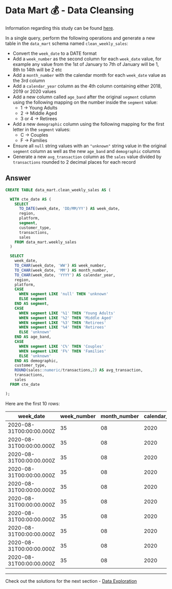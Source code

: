 # Data Mart 💰 - Data Cleansing

Information regarding this study can be found [here](https://github.com/rodrigueslara/8-week-sql-challenge/blob/main/Case%20Study%20%235%20-%20Data%20Mart/README.md).

In a single query, perform the following operations and generate a new table in the `data_mart` schema named `clean_weekly_sales`:

* Convert the `week_date` to a DATE format
* Add a `week_number` as the second column for each `week_date` value, for example any value from the 1st of January to 7th of January will be 1, 8th to 14th will be 2 etc
* Add a `month_number` with the calendar month for each `week_date` value as the 3rd column
* Add a `calendar_year` column as the 4th column containing either 2018, 2019 or 2020 values
* Add a new column called `age_band` after the original `segment` column using the following mapping on the number inside the `segment` value:
  * 1 -> Young Adults
  * 2 -> Middle Aged
  * 3 or 4 -> Retirees
* Add a new `demographic` column using the following mapping for the first letter in the `segment` values:
  * C -> Couples
  * F -> Families
* Ensure all `null` string values with an `"unknown"` string value in the original `segment` column as well as the new `age_band` and `demographic` columns
* Generate a new `avg_transaction` column as the `sales` value divided by `transactions` rounded to 2 decimal places for each record

## Answer

```sql
CREATE TABLE data_mart.clean_weekly_sales AS (

  WITH cte_date AS ( 
    SELECT
      TO_DATE(week_date, 'DD/MM/YY') AS week_date,
      region,
      platform,
      segment,
      customer_type,
      transactions,
      sales
    FROM data_mart.weekly_sales
  )

  SELECT
    week_date,
    TO_CHAR(week_date, 'WW') AS week_number,
    TO_CHAR(week_date, 'MM') AS month_number,
    TO_CHAR(week_date, 'YYYY') AS calendar_year,
    region,
    platform,
    CASE
      WHEN segment LIKE 'null' THEN 'unknown'
      ELSE segment
    END AS segment, 
    CASE
      WHEN segment LIKE '%1' THEN 'Young Adults'
      WHEN segment LIKE '%2' THEN 'Middle Aged'
      WHEN segment LIKE '%3' THEN 'Retirees'
      WHEN segment LIKE '%4' THEN 'Retirees' 
      ELSE 'unknown' 
    END AS age_band,
    CASE
      WHEN segment LIKE 'C%' THEN 'Couples'
      WHEN segment LIKE 'F%' THEN 'Families'
      ELSE 'unknown'
    END AS demographic,
    customer_type,
    ROUND(sales::numeric/transactions,2) AS avg_transaction,
    transactions,
    sales
  FROM cte_date

);
```

Here are the first 10 rows:

| week_date                | week_number | month_number | calendar_year | region | platform | segment | age_band     | demographic | customer_type | avg_transaction | transactions | sales    |
| ------------------------ | ----------- | ------------ | ------------- | ------ | -------- | ------- | ------------ | ----------- | ------------- | --------------- | ------------ | -------- |
| 2020-08-31T00:00:00.000Z | 35          | 08           | 2020          | ASIA   | Retail   | C3      | Retirees     | Couples     | New           | 30.31           | 120631       | 3656163  |
| 2020-08-31T00:00:00.000Z | 35          | 08           | 2020          | ASIA   | Retail   | F1      | Young Adults | Families    | New           | 31.56           | 31574        | 996575   |
| 2020-08-31T00:00:00.000Z | 35          | 08           | 2020          | USA    | Retail   | unknown | unknown      | unknown     | Guest         | 31.20           | 529151       | 16509610 |
| 2020-08-31T00:00:00.000Z | 35          | 08           | 2020          | EUROPE | Retail   | C1      | Young Adults | Couples     | New           | 31.42           | 4517         | 141942   |
| 2020-08-31T00:00:00.000Z | 35          | 08           | 2020          | AFRICA | Retail   | C2      | Middle Aged  | Couples     | New           | 30.29           | 58046        | 1758388  |
| 2020-08-31T00:00:00.000Z | 35          | 08           | 2020          | CANADA | Shopify  | F2      | Middle Aged  | Families    | Existing      | 182.54          | 1336         | 243878   |
| 2020-08-31T00:00:00.000Z | 35          | 08           | 2020          | AFRICA | Shopify  | F3      | Retirees     | Families    | Existing      | 206.64          | 2514         | 519502   |
| 2020-08-31T00:00:00.000Z | 35          | 08           | 2020          | ASIA   | Shopify  | F1      | Young Adults | Families    | Existing      | 172.11          | 2158         | 371417   |
| 2020-08-31T00:00:00.000Z | 35          | 08           | 2020          | AFRICA | Shopify  | F2      | Middle Aged  | Families    | New           | 155.84          | 318          | 49557    |
| 2020-08-31T00:00:00.000Z | 35          | 08           | 2020          | AFRICA | Retail   | C3      | Retirees     | Couples     | New           | 35.02           | 111032       | 3888162  |

---

Check out the solutions for the next section - [Data Exploration](https://github.com/rodrigueslara/8-week-sql-challenge/blob/main/Case%20Study%20%235%20-%20Data%20Mart/B.%20Data%20Exploration.md)
